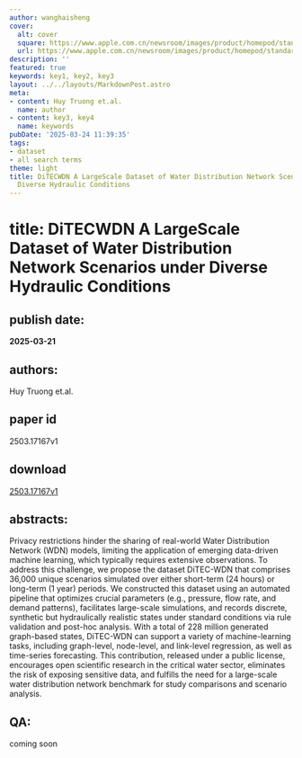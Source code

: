 ```yaml
---
author: wanghaisheng
cover:
  alt: cover
  square: https://www.apple.com.cn/newsroom/images/product/homepod/standard/Apple-HomePod-hero-230118_big.jpg.large_2x.jpg
  url: https://www.apple.com.cn/newsroom/images/product/homepod/standard/Apple-HomePod-hero-230118_big.jpg.large_2x.jpg
description: ''
featured: true
keywords: key1, key2, key3
layout: ../../layouts/MarkdownPost.astro
meta:
- content: Huy Truong et.al.
  name: author
- content: key3, key4
  name: keywords
pubDate: '2025-03-24 11:39:35'
tags:
- dataset
- all search terms
theme: light
title: DiTECWDN A LargeScale Dataset of Water Distribution Network Scenarios under
  Diverse Hydraulic Conditions
---
```


# title: DiTECWDN A LargeScale Dataset of Water Distribution Network Scenarios under Diverse Hydraulic Conditions 
## publish date: 
**2025-03-21** 
## authors: 
  Huy Truong et.al. 
## paper id
2503.17167v1
## download
[2503.17167v1](http://arxiv.org/abs/2503.17167v1)
## abstracts:
Privacy restrictions hinder the sharing of real-world Water Distribution Network (WDN) models, limiting the application of emerging data-driven machine learning, which typically requires extensive observations. To address this challenge, we propose the dataset DiTEC-WDN that comprises 36,000 unique scenarios simulated over either short-term (24 hours) or long-term (1 year) periods. We constructed this dataset using an automated pipeline that optimizes crucial parameters (e.g., pressure, flow rate, and demand patterns), facilitates large-scale simulations, and records discrete, synthetic but hydraulically realistic states under standard conditions via rule validation and post-hoc analysis. With a total of 228 million generated graph-based states, DiTEC-WDN can support a variety of machine-learning tasks, including graph-level, node-level, and link-level regression, as well as time-series forecasting. This contribution, released under a public license, encourages open scientific research in the critical water sector, eliminates the risk of exposing sensitive data, and fulfills the need for a large-scale water distribution network benchmark for study comparisons and scenario analysis.
## QA:
coming soon
